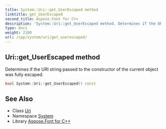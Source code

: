 ```yaml
---
title: System::Uri::get_UserEscaped method
linktitle: get_UserEscaped
second_title: Aspose.Font for C++
description: 'System::Uri::get_UserEscaped method. Determines if the URI string passed to the constructor of the current object was fully escaped in C++.'
type: docs
weight: 2100
url: /cpp/system/uri/get_userescaped/
---
```

## Uri::get_UserEscaped method


Determines if the URI string passed to the constructor of the current object was fully escaped.

```cpp
bool System::Uri::get_UserEscaped() const
```

## See Also

* Class [Uri](../)
* Namespace [System](../../)
* Library [Aspose.Font for C++](../../../)
